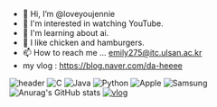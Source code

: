 - 👋 Hi, I’m @loveyoujennie
- 👀 I'm interested in watching YouTube.
- 🌱 I'm learning about ai.
- 💞️ I like chicken and hamburgers.
- 📫 How to reach me ... emily275@itc.ulsan.ac.kr
-  my vlog : https://blog.naver.com/da-heeee
<!---
loveyoujennie/loveyoujennie is a ✨ special ✨ repository because its `README.md` (this file) appears on your GitHub profile.
You can click the Preview link to take a look at your changes.
--->
![header](https://capsule-render.vercel.app/api?type=wave&color=auto&height=300&section=header&text=다희의깃허브%20&fontSize=90)
![C](https://img.shields.io/badge/c-%2300599C.svg?style=for-the-badge&logo=c&logoColor=white)
![Java](https://img.shields.io/badge/java-%23ED8B00.svg?style=for-the-badge&logo=java&logoColor=white)
![Python](https://img.shields.io/badge/python-3670A0?style=for-the-badge&logo=python&logoColor=ffdd54)
![Apple](https://img.shields.io/badge/Apple-%23000000.svg?style=for-the-badge&logo=apple&logoColor=white)
![Samsung](https://img.shields.io/badge/Samsung-%231428A0.svg?style=for-the-badge&logo=samsung&logoColor=white)
![Anurag's GitHub stats](https://github-readme-stats.vercel.app/api?username=dahee&&show_icons=true&theme=gruvbox_light)
[![vlog](https://img.shields.io/badge/vlog-F7DF1E?style=flat-square&logo=blog&logoColor=black)](https://blog.naver.com/da-heeee)

 
